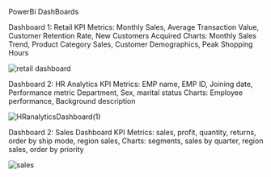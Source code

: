 PowerBi DashBoards

Dashboard 1: Retail
KPI Metrics: Monthly Sales, Average Transaction Value, Customer Retention Rate, New Customers Acquired
Charts: Monthly Sales Trend, Product Category Sales, Customer Demographics, Peak Shopping Hours    

![retail dashboard](https://github.com/tejashreeG17/DSM_PowerBi_Challenge/assets/120238929/3eb1cc88-c859-44a6-9e04-b0d2b22ef23e)


Dashboard 2: HR Analytics
KPI Metrics: EMP name, EMP ID, Joining date, Performance metric Department, Sex, marital status
Charts: Employee performance, Background description

![HRanalyticsDashboard(1)](https://github.com/tejashreeG17/DSM_PowerBi_Challenge/assets/120238929/e3a68a62-ae6e-4f5e-9400-34930d66bd55)

Dashboard 2: Sales Dashboard
KPI Metrics: sales, profit, quantity, returns, order by ship mode, region sales,
Charts: segments, sales by quarter, region sales, order by priority

![sales](https://github.com/tejashreeG17/DSM_PowerBi_Challenge/assets/120238929/507d9d25-75eb-4962-af14-84d05bce3fa5)


